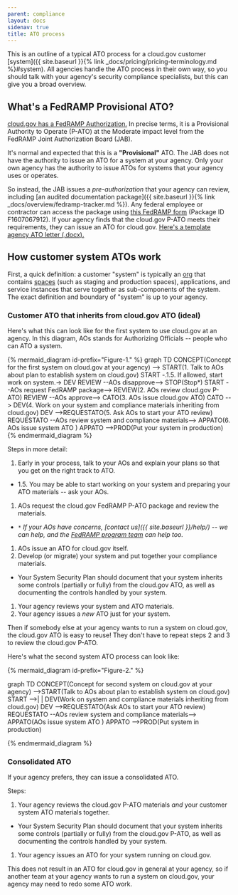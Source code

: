 ```yaml
---
parent: compliance
layout: docs
sidenav: true
title: ATO process
---
```


This is an outline of a typical ATO process for a cloud.gov customer [system]({{ site.baseurl }}{% link _docs/pricing/pricing-terminology.md %}#system). All agencies handle the ATO process in their own way, so you should talk with your agency's security compliance specialists, but this can give you a broad overview.

## What's a FedRAMP Provisional ATO?

[cloud.gov has a FedRAMP Authorization.](https://marketplace.fedramp.gov/#/product/18f-cloudgov?sort=productName) In precise terms, it is a Provisional Authority to Operate (P-ATO) at the Moderate impact level from the FedRAMP Joint Authorization Board (JAB).

It's normal and expected that this is a **"Provisional"** ATO. The JAB does not have the authority to issue an ATO for a system at your agency. Only your own agency has the authority to issue ATOs for systems that your agency uses or operates.

So instead, the JAB issues a *pre-authorization* that your agency can review, including [an audited documentation package]({{ site.baseurl }}{% link _docs/overview/fedramp-tracker.md %}). Any federal employee or contractor can access the package using [this FedRAMP form](https://s3.amazonaws.com/sitesusa/wp-content/uploads/sites/482/2017/02/FedRAMP-Package-Request-Form_V5_03012017.pdf) (Package ID F1607067912). If your agency finds that the cloud.gov P-ATO meets their requirements, they can issue an ATO for cloud.gov. [Here's a template agency ATO letter (.docx).](https://s3.amazonaws.com/sitesusa/wp-content/uploads/sites/482/2017/03/FedRAMP-ATO-Letter-Template-v1.0.docx)

## How customer system ATOs work

First, a quick definition: a customer "system" is typically an [org](http://docs.cloudfoundry.org/concepts/roles.html#orgs) that contains [spaces](http://docs.cloudfoundry.org/concepts/roles.html#spaces) (such as staging and production spaces), applications, and service instances that serve together as sub-components of the system. The exact definition and boundary of "system" is up to your agency.

### Customer ATO that inherits from cloud.gov ATO (ideal)

Here's what this can look like for the first system to use cloud.gov at an agency. In this diagram, AOs stands for Authorizing Officials -- people who can ATO a system.

{% mermaid_diagram  id-prefix="Figure-1." %}
graph TD
CONCEPT(Concept for the first system on cloud.gov at your agency) --> START(1. Talk to AOs about plan to establish system on cloud.gov)
START -.1.5. If allowed, start work on system.-> DEV
REVIEW --AOs disapprove-->  STOP(Stop*)
START --AOs request FedRAMP package--> REVIEW(2. AOs review cloud.gov P-ATO)
REVIEW --AOs approve-->  CATO(3. AOs issue cloud.gov ATO)
CATO --> DEV(4. Work on your system and compliance materials inheriting from cloud.gov) 
DEV -->REQUESTATO(5. Ask AOs to start your ATO review)
REQUESTATO --AOs review system and compliance materials--> APPATO(6. AOs issue system ATO )
APPATO -->PROD(Put your system in production)
{% endmermaid_diagram %}

Steps in more detail:

1. Early in your process, talk to your AOs and explain your plans so that you get on the right track to ATO.
  * 1.5. You may be able to start working on your system and preparing your ATO materials -- ask your AOs.
1. AOs request the cloud.gov FedRAMP P-ATO package and review the materials.
  * *`*` If your AOs have concerns, [contact us]({{ site.baseurl }}/help/) -- we can help, and the [FedRAMP program team](https://www.fedramp.gov/contact-us/) can help too.*
1. AOs issue an ATO for cloud.gov itself.
1. Develop (or migrate) your system and put together your compliance materials.
  * Your System Security Plan should document that your system inherits some controls (partially or fully) from the cloud.gov ATO, as well as documenting the controls handled by your system.
1. Your agency reviews your system and ATO materials.
1. Your agency issues a *new* ATO just for your system.

Then if somebody else at your agency wants to run a system on cloud.gov, the cloud.gov ATO is easy to reuse! They don't have to repeat steps 2 and 3 to review the cloud.gov P-ATO.

Here's what the second system ATO process can look like:

{% mermaid_diagram id-prefix="Figure-2." %}

graph TD
CONCEPT(Concept for second system on cloud.gov at your agency) -->START(Talk to AOs about plan to establish system on cloud.gov)
START -->| | DEV(Work on system and compliance materials inheriting from cloud.gov)
DEV -->REQUESTATO(Ask AOs to start your ATO review)
REQUESTATO --AOs review system and compliance materials--> APPATO(AOs issue system ATO )
APPATO -->PROD(Put system in production)

{% endmermaid_diagram %}

### Consolidated ATO

If your agency prefers, they can issue a consolidated ATO.

Steps:

1. Your agency reviews the cloud.gov P-ATO materials *and* your customer system ATO materials together.
  * Your System Security Plan should document that your system inherits some controls (partially or fully) from the cloud.gov P-ATO, as well as documenting the controls handled by your system.
1. Your agency issues an ATO for your system running on cloud.gov.

This does not result in an ATO for cloud.gov in general at your agency, so if another team at your agency wants to run a system on cloud.gov, your agency may need to redo some ATO work.
